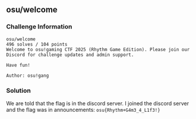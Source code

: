 ## **osu/welcome**

### **Challenge Information**

```
osu/welcome
496 solves / 104 points
Welcome to osu!gaming CTF 2025 (Rhythm Game Edition). Please join our Discord for challenge updates and admin support.

Have fun!

Author: osu!gang
```
### **Solution**

We are told that the flag is in the discord server. I joined the discord server and the flag was in announcements:
`osu{Rhythm+G4m3_4_L1f3!}`